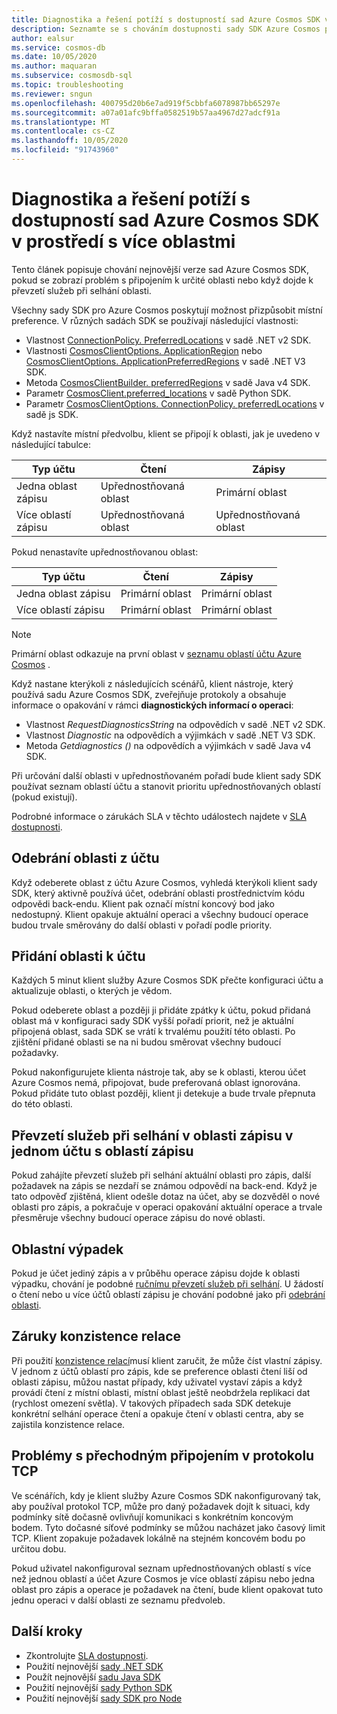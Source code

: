 ```yaml
---
title: Diagnostika a řešení potíží s dostupností sad Azure Cosmos SDK v prostředí s více oblastmi
description: Seznamte se s chováním dostupnosti sady SDK Azure Cosmos při provozu ve více regionálních prostředích.
author: ealsur
ms.service: cosmos-db
ms.date: 10/05/2020
ms.author: maquaran
ms.subservice: cosmosdb-sql
ms.topic: troubleshooting
ms.reviewer: sngun
ms.openlocfilehash: 400795d20b6e7ad919f5cbbfa6078987bb65297e
ms.sourcegitcommit: a07a01afc9bffa0582519b57aa4967d27adcf91a
ms.translationtype: MT
ms.contentlocale: cs-CZ
ms.lasthandoff: 10/05/2020
ms.locfileid: "91743960"
---
```

# <a name="diagnose-and-troubleshoot-the-availability-of-azure-cosmos-sdks-in-multiregional-environments"></a>Diagnostika a řešení potíží s dostupností sad Azure Cosmos SDK v prostředí s více oblastmi

Tento článek popisuje chování nejnovější verze sad Azure Cosmos SDK, pokud se zobrazí problém s připojením k určité oblasti nebo když dojde k převzetí služeb při selhání oblasti.

Všechny sady SDK pro Azure Cosmos poskytují možnost přizpůsobit místní preference. V různých sadách SDK se používají následující vlastnosti:

* Vlastnost [ConnectionPolicy. PreferredLocations](/dotnet/api/microsoft.azure.documents.client.connectionpolicy.preferredlocations) v sadě .NET v2 SDK.
* Vlastnosti [CosmosClientOptions. ApplicationRegion](/dotnet/api/microsoft.azure.cosmos.cosmosclientoptions.applicationregion) nebo [CosmosClientOptions. ApplicationPreferredRegions](/dotnet/api/microsoft.azure.cosmos.cosmosclientoptions.applicationpreferredregions) v sadě .NET V3 SDK.
* Metoda [CosmosClientBuilder. preferredRegions](/java/api/com.azure.cosmos.cosmosclientbuilder.preferredregions) v sadě Java v4 SDK.
* Parametr [CosmosClient.preferred_locations](/python/api/azure-cosmos/azure.cosmos.cosmos_client.cosmosclient) v sadě Python SDK.
* Parametr [CosmosClientOptions. ConnectionPolicy. preferredLocations](/javascript/api/@azure/cosmos/connectionpolicy#preferredlocations) v sadě js SDK.

Když nastavíte místní předvolbu, klient se připojí k oblasti, jak je uvedeno v následující tabulce:

|Typ účtu |Čtení |Zápisy |
|------------------------|--|--|
| Jedna oblast zápisu | Upřednostňovaná oblast | Primární oblast  |
| Více oblastí zápisu | Upřednostňovaná oblast | Upřednostňovaná oblast  |

Pokud nenastavíte upřednostňovanou oblast:

|Typ účtu |Čtení |Zápisy |
|------------------------|--|--|
| Jedna oblast zápisu | Primární oblast | Primární oblast |
| Více oblastí zápisu | Primární oblast  | Primární oblast  |

> [!NOTE]
> Primární oblast odkazuje na první oblast v [seznamu oblastí účtu Azure Cosmos](distribute-data-globally.md) .

Když nastane kterýkoli z následujících scénářů, klient nástroje, který používá sadu Azure Cosmos SDK, zveřejňuje protokoly a obsahuje informace o opakování v rámci **diagnostických informací o operaci**:

* Vlastnost *RequestDiagnosticsString* na odpovědích v sadě .NET v2 SDK.
* Vlastnost *Diagnostic* na odpovědích a výjimkách v sadě .NET V3 SDK.
* Metoda *Getdiagnostics ()* na odpovědích a výjimkách v sadě Java v4 SDK.

Při určování další oblasti v upřednostňovaném pořadí bude klient sady SDK používat seznam oblastí účtu a stanovit prioritu upřednostňovaných oblastí (pokud existují).

Podrobné informace o zárukách SLA v těchto událostech najdete v [SLA dostupnosti](high-availability.md#slas-for-availability).

## <a name="removing-a-region-from-the-account"></a><a id="remove-region"></a>Odebrání oblasti z účtu

Když odeberete oblast z účtu Azure Cosmos, vyhledá kterýkoli klient sady SDK, který aktivně používá účet, odebrání oblasti prostřednictvím kódu odpovědi back-endu. Klient pak označí místní koncový bod jako nedostupný. Klient opakuje aktuální operaci a všechny budoucí operace budou trvale směrovány do další oblasti v pořadí podle priority.

## <a name="adding-a-region-to-an-account"></a>Přidání oblasti k účtu

Každých 5 minut klient služby Azure Cosmos SDK přečte konfiguraci účtu a aktualizuje oblasti, o kterých je vědom.

Pokud odeberete oblast a později ji přidáte zpátky k účtu, pokud přidaná oblast má v konfiguraci sady SDK vyšší pořadí priorit, než je aktuální připojená oblast, sada SDK se vrátí k trvalému použití této oblasti. Po zjištění přidané oblasti se na ni budou směrovat všechny budoucí požadavky.

Pokud nakonfigurujete klienta nástroje tak, aby se k oblasti, kterou účet Azure Cosmos nemá, připojovat, bude preferovaná oblast ignorována. Pokud přidáte tuto oblast později, klient ji detekuje a bude trvale přepnuta do této oblasti.

## <a name="failover-the-write-region-in-a-single-write-region-account"></a><a id="manual-failover-single-region"></a>Převzetí služeb při selhání v oblasti zápisu v jednom účtu s oblastí zápisu

Pokud zahájíte převzetí služeb při selhání aktuální oblasti pro zápis, další požadavek na zápis se nezdaří se známou odpovědí na back-end. Když je tato odpověď zjištěná, klient odešle dotaz na účet, aby se dozvěděl o nové oblasti pro zápis, a pokračuje v operaci opakování aktuální operace a trvale přesměruje všechny budoucí operace zápisu do nové oblasti.

## <a name="regional-outage"></a>Oblastní výpadek

Pokud je účet jediný zápis a v průběhu operace zápisu dojde k oblasti výpadku, chování je podobné [ručnímu převzetí služeb při selhání](#manual-failover-single-region). U žádostí o čtení nebo u více účtů oblastí zápisu je chování podobné jako při [odebrání oblasti](#remove-region).

## <a name="session-consistency-guarantees"></a>Záruky konzistence relace

Při použití [konzistence relací](consistency-levels.md#guarantees-associated-with-consistency-levels)musí klient zaručit, že může číst vlastní zápisy. V jednom z účtů oblastí pro zápis, kde se preference oblasti čtení liší od oblasti zápisu, můžou nastat případy, kdy uživatel vystaví zápis a když provádí čtení z místní oblasti, místní oblast ještě neobdržela replikaci dat (rychlost omezení světla). V takových případech sada SDK detekuje konkrétní selhání operace čtení a opakuje čtení v oblasti centra, aby se zajistila konzistence relace.

## <a name="transient-connectivity-issues-on-tcp-protocol"></a>Problémy s přechodným připojením v protokolu TCP

Ve scénářích, kdy je klient služby Azure Cosmos SDK nakonfigurovaný tak, aby používal protokol TCP, může pro daný požadavek dojít k situaci, kdy podmínky sítě dočasně ovlivňují komunikaci s konkrétním koncovým bodem. Tyto dočasné síťové podmínky se můžou nacházet jako časový limit TCP. Klient zopakuje požadavek lokálně na stejném koncovém bodu po určitou dobu.

Pokud uživatel nakonfiguroval seznam upřednostňovaných oblastí s více než jednou oblastí a účet Azure Cosmos je více oblastí zápisu nebo jedna oblast pro zápis a operace je požadavek na čtení, bude klient opakovat tuto jednu operaci v další oblasti ze seznamu předvoleb.

## <a name="next-steps"></a>Další kroky

* Zkontrolujte [SLA dostupnosti](high-availability.md#slas-for-availability).
* Použití nejnovější [sady .NET SDK](sql-api-sdk-dotnet-standard.md)
* Použít nejnovější [sadu Java SDK](sql-api-sdk-java-v4.md)
* Použití nejnovější [sady Python SDK](sql-api-sdk-python.md)
* Použití nejnovější [sady SDK pro Node](sql-api-sdk-node.md)
